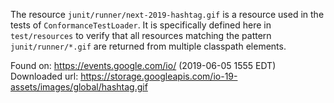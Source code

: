 The resource `junit/runner/next-2019-hashtag.gif` is a resource used in the tests of 
`ConformanceTestLoader`. It is specifically defined here in `test/resources` to verify that
all resources matching the pattern `junit/runner/*.gif` are returned from multiple classpath
elements.

Found on: https://events.google.com/io/ (2019-06-05 1555 EDT)  
Downloaded url: https://storage.googleapis.com/io-19-assets/images/global/hashtag.gif
